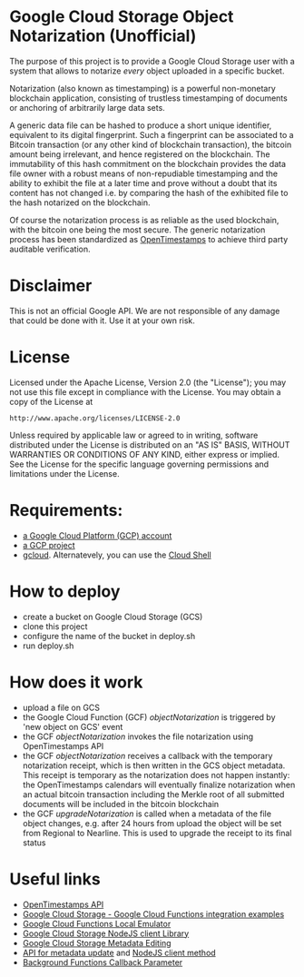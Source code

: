 # Google Cloud Storage Object Notarization (Unofficial)

The purpose of this project is to provide a Google Cloud Storage user with a system that allows to notarize _every_ object uploaded in a specific bucket.

Notarization (also known as timestamping) is a powerful non-monetary blockchain application, consisting of trustless timestamping of documents or anchoring of arbitrarily large data sets.

A generic data file can be hashed to produce a short unique identifier, equivalent to its digital fingerprint. Such a fingerprint can be associated to a Bitcoin transaction (or any other kind of blockchain transaction), the bitcoin amount being irrelevant, and hence registered on the blockchain. The immutability of this hash commitment on the blockchain provides the data file owner with a robust means of non-repudiable timestamping and the ability to exhibit the file at a later time and prove without a doubt that its content has not changed i.e. by comparing the hash of the exhibited file to the hash notarized on the blockchain. 

Of course the notarization process is as reliable as the used blockchain, with the bitcoin one being the most secure. The generic notarization process has been standardized as [OpenTimestamps](https://opentimestamps.org/) to achieve third party auditable verification.

# Disclaimer

This is not an official Google API. We are not responsible of any damage that could be done with it. Use it at your own risk.

# License

Licensed under the Apache License, Version 2.0 (the "License");
you may not use this file except in compliance with the License.
You may obtain a copy of the License at

    http://www.apache.org/licenses/LICENSE-2.0

Unless required by applicable law or agreed to in writing, software
distributed under the License is distributed on an "AS IS" BASIS,
WITHOUT WARRANTIES OR CONDITIONS OF ANY KIND, either express or implied.
See the License for the specific language governing permissions and
limitations under the License.

# Requirements:
- [a Google Cloud Platform (GCP) account](https://cloud.google.com/free/)
- [a GCP project](https://cloud.google.com/resource-manager/docs/creating-managing-projects#creating_a_project)
- [gcloud](https://cloud.google.com/sdk/downloads). Alternatevely, you can use the [Cloud Shell](https://cloud.google.com/shell/docs/starting-cloud-shell)

# How to deploy
- create a bucket on Google Cloud Storage (GCS)
- clone this project
- configure the name of the bucket in deploy.sh
- run deploy.sh

# How does it work
- upload a file on GCS
- the Google Cloud Function (GCF) _objectNotarization_ is triggered by 'new object on GCS' event
- the GCF _objectNotarization_ invokes the file notarization using OpenTimestamps API
- the GCF _objectNotarization_ receives a callback with the temporary notarization receipt, which is then written in the GCS object metadata. This receipt is temporary as the notarization does not happen instantly: the OpenTimestamps calendars will eventually finalize notarization when an actual bitcoin transaction including the Merkle root of all submitted documents will be included in the bitcoin blockchain  
- the GCF _upgradeNotarization_ is called when a metadata of the file object changes, e.g. after 24 hours from upload the object will be set from Regional to Nearline. This is used to upgrade the receipt to its final status

# Useful links
- [OpenTimestamps API](https://opentimestamps.org/)
- [Google Cloud Storage - Google Cloud Functions integration examples](https://cloud.google.com/functions/docs/tutorials/storage)
- [Google Cloud Functions Local Emulator](https://cloud.google.com/functions/docs/emulator)
- [Google Cloud Storage NodeJS client Library](https://cloud.google.com/storage/docs/reference/libraries#client-libraries-install-nodejs)
- [Google Cloud Storage Metadata Editing](https://cloud.google.com/storage/docs/viewing-editing-metadata)
- [API for metadata update](https://cloud.google.com/storage/docs/json_api/v1/objects/update) and [NodeJS client method](https://cloud.google.com/nodejs/docs/reference/storage/1.6.x/File#setMetadata)
- [Background Functions Callback Parameter](https://cloud.google.com/functions/docs/writing/background#callback_parameter)
